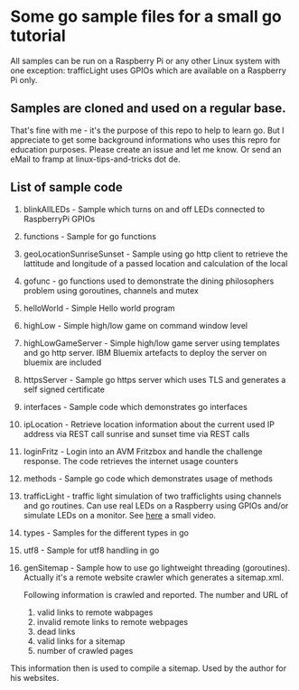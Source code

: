 # Some go sample files for a small go tutorial

All samples can be run on a Raspberry Pi or any other Linux system with one exception: trafficLight uses GPIOs which are available on a Raspberry Pi only.

## Samples are cloned and used on a regular base. 

That's fine with me - it's the purpose of this repo to help to learn go. But I appreciate to get some background informations who uses this repro for education purposes. Please  create an issue and let me know. Or send an eMail to framp at linux-tips-and-tricks dot de.

## List of sample code

1. blinkAllLEDs - Sample which turns on and off LEDs connected to RaspberryPi GPIOs
2. functions - Sample for go functions
3. geoLocationSunriseSunset - Sample using go http client to retrieve the lattitude and longitude of a passed location and calculation of the local
4. gofunc - go functions used to demonstrate the dining philosophers problem using goroutines, channels and mutex
5. helloWorld - Simple Hello world program
6. highLow - Simple high/low game on command window level
7. highLowGameServer - Simple high/low game server using templates and go http server. IBM Bluemix artefacts to deploy the server on bluemix are included
8. httpsServer - Sample go https server which uses TLS and generates a self signed certificate
9. interfaces - Sample code which demonstrates go interfaces  
10. ipLocation - Retrieve location information about the current used IP address via REST call sunrise and sunset time via REST calls
11. loginFritz - Login into an AVM Fritzbox and handle the challenge response. The code retrieves the internet usage counters
12. methods - Sample go code which demonstrates usage of methods
13. trafficLight - traffic light simulation of two trafficlights using channels and go routines. Can use real LEDs on a Raspberry using GPIOs and/or simulate LEDs on a monitor. See [here](https://www.linux-tips-and-tricks.de/raspiTrafficLight.mp4) a small video.
14. types - Samples for the different types in go
15. utf8 - Sample for utf8 handling in go
16. genSitemap - Sample how to use go lightweight threading (goroutines). Actually it's a remote website crawler which generates a sitemap.xml.

    Following information is crawled and reported. The number and URL of
    1. valid links to remote wabpages
    2. invalid remote links to remote webpages
    3. dead links 
    4. valid links for a sitemap
    5. number of crawled pages

  This information then is used to compile a sitemap. Used by the author for his websites.
